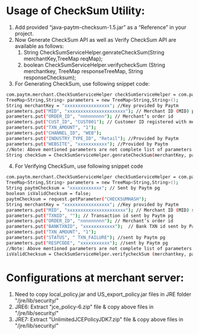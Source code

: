 # Usage of CheckSum Utility:  
 1. Add provided “java-paytm-checksum-1.5.jar” as a “Reference” in your project.
 2. Now Generate CheckSum API as well as Verify CheckSum API are available as follows:
    1. String CheckSumServiceHelper.genrateCheckSum(String merchantKey,TreeMap reqMap);
    2. boolean  CheckSumServiceHelper.verifycheckSum (String merchantkey, TreeMap   responseTreeMap, String responseChecksum);
 3. For Generating CheckSum, use following snippet code:
 ```sh
 com.paytm.merchant.CheckSumServiceHelper checkSumServiceHelper = com.paytm.merchant.CheckSumServiceHelper.getCheckSumServiceHelper();
 TreeMap<String,String> parameters = new TreeMap<String,String>();
 String merchantKey = "xxxxxxxxxxxxxxxxx"; //Key provided by Paytm
 parameters.put("MID", "xxxxxxxxxxxxxxxxxxxxxx"); // Merchant ID (MID) provided by Paytm
 parameters.put("ORDER_ID", "nnnnnnnnn"); // Merchant’s order id
 parameters.put("CUST_ID", "CUST001"); // Customer ID registered with merchant
 parameters.put("TXN_AMOUNT", "1");
 parameters.put("CHANNEL_ID", "WEB");
 parameters.put("INDUSTRY_TYPE_ID", "Retail"); //Provided by Paytm
 parameters.put("WEBSITE", "xxxxxxxxxxx"); //Provided by Paytm
 //Note: Above mentioned parameters are not complete list of parameters. Please refer integration document for additional parameters which need to be passed.
 String checkSum = CheckSumServiceHelper.genrateCheckSum(merchantKey, parameters);
 ```
 
 4. For Verifying CheckSum, use following snippet code
 ```sh
 com.paytm.merchant.CheckSumServiceHelper checkSumServiceHelper = com.paytm.merchant.CheckSumServiceHelper.getCheckSumServiceHelper();
 TreeMap<String,String> parameters = new TreeMap<String,String>();
 String paytmChecksum = "xxxxxxxxxxxx"; // Sent by Paytm pg
 boolean isValidChecksum = false;
 paytmChecksum = request.getParameter("CHECKSUMHASH");
 String merchantKey = "xxxxxxxxxxxxxxxxx"; //Key provided by Paytm
 parameters.put("MID", "xxxxxxxxxxxxxxxxxxxxxx"); // Merchant ID (MID) sent by Paytm pg
 parameters.put("TXNID", ""); // Transaction id sent by Paytm pg
 parameters.put("ORDER_ID", "nnnnnnnnn"); // Merchant’s order id
 parameters.put("BANKTXNID", "xxxxxxxxxxxx");  // Bank TXN id sent by Paytm pg
 parameters.put("TXN_AMOUNT", "1");
 parameters.put("STATUS", " TXN_FAILURE"); //sent by Paytm pg
 parameters.put("RESPCODE", "xxxxxxxxxxx"); //sent by Paytm pg
 //Note: Above mentioned parameters are not complete list of parameters. Please refer integration document for additional parameters which need to be passed.
 isValidChecksum = CheckSumServiceHelper.verifycheckSum (merchantkey, parameters, paytmChecksum);
 ```

# Configurations at merchant server: 
 1. Need to copy local_policy.jar and US_export_policy.jar files in JRE folder "/jre/lib/security/"
 2. JRE6: Extract "jce_policy-6.zip" file & copy above files in "/jre/lib/security/"
 3. JRE7: Extract "UnlimitedJCEPolicyJDK7.zip" file & copy above files in "/jre/lib/security/"
